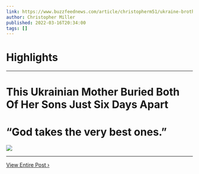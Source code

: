 ```yaml
---
link: https://www.buzzfeednews.com/article/christopherm51/ukraine-brothers-killed-same-family
author: Christopher Miller
published: 2022-03-16T20:34:00
tags: []
---
```

# Highlights


---
# This Ukrainian Mother Buried Both Of Her Sons Just Six Days Apart
# “God takes the very best ones.”

![](https://img.buzzfeed.com/buzzfeed-static/static/2022-03/16/19/campaign_images/e7682b2f8deb/this-ukrainian-mother-buried-both-of-her-sons-jus-2-874-1647459253-2_dblbig.jpg)

---

[View Entire Post ›](https://www.buzzfeednews.com/article/christopherm51/ukraine-brothers-killed-same-family)